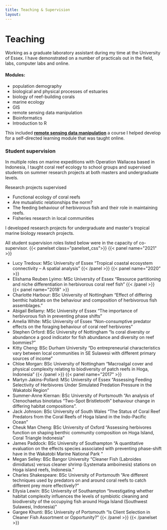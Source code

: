 ```yaml
---
title: Teaching & Supervision
layout: 
---
```

# Teaching

Working as a graduate laboratory assistant during my time at the University of Essex. I have demonstrated on a number of practicals out in the field, labs, computer labs and online. 

#### Modules: 
  - population demography
  - biological and physical processes of estuaries
  - biology of reef-building corals
  - marine ecology
  - GIS
  - remote sensing data manipulation
  - Bioinformatics
  - Introduction to R

This included [**remote sensing data manipulation**](https://github.com/amysw13/Remote_sensing_GIS_coral_bleaching) a course I helped develop for a self-directed learning module that was taught online. 


### Student supervision

In multiple roles on marine expeditions with Operation Wallacea based in Indonesia, I taught coral reef ecology to school groups and supervised students on summer research projects at both masters and undergraduate levels.

Research projects supervised
  - Functional ecology of coral reefs
  - Are mutualistic relationships the norm?
  - The feeding behaviour of herbivorous fish and their role in maintaining reefs.
  - Fisheries research in local communities

I developed research projects for undergraduate and master's tropical marine biology research projects. 

All student supervision roles listed below were in the capacity of co-supervisor.
{{< panelset class="panelset_css">}}
{{< panel name="2021" >}}
  - Lucy Tredoux: MSc University of Essex “Tropical coastal ecosystem connectivity – A spatial analysis”
{{< /panel >}}
{{< panel name="2020" >}}
  - Elishama Reuben Lyimo: MSc University of Essex “Resource partitioning and niche differentiation in herbivorous coral reef fish”
{{< /panel >}}
{{< panel name="2018" >}}
  - Charlotte Harbour: BSc University of Nottingham “Effect of differing benthic habitats on the behaviour and composition of herbivorous fish assemblages.”
-	Abigail Bellamy: MSc University of Essex “The importance of herbivorous fish in preventing phase shifts”
-	Amelia White: MSc University of Essex “Non-consumptive predator effects on the foraging behaviour of coral reef herbivores”
-	Stephen Orford: BSc University of Nottingham “Is coral diversity or abundance a good indicator for fish abundance and diversity on reef bommies?”
-	Kitty Cheng: BSc Durham University “Do entrepreneurial characteristics vary between local communities in SE Sulawesi with different primary sources of income”
-	Chloe Morgan: BSc University of Nottingham “Macroalgal cover and physical complexity relating to biodiversity of patch reefs in Hoga, Indonesia”
{{< /panel >}}
{{< panel name="2017" >}}
-	Martyn Jakins-Pollard: MSc University of Essex “Assessing Feeding Selectivity of Herbivores Under Simulated Predation Pressure in the Wakatobi Region”
-	Summer-Anne Kiernan: BSc University of Portsmouth “An analysis of Ctenochaetus binotatus “Two-Spot Bristletooth” behaviour change in differing habitat compositions”.
-	Jack Johnson: BSc University of South Wales “The Status of Coral Reef Predators from the Coral Reefs of Hoga Island in the Indo-Pacific Ocean”
-	Cheuk Man Cheng: BSc University of Oxford “Assessing herbivores function on shaping benthic community composition on Hoga Island, Coral Triangle Indonesia”
-	James Paddock: BSc University of Southampton “A quantitative evaluation on the effects species associated with preventing phase-shift have in the Wakatobi Marine National Park “
-	Megan Selley: BSc Bangor University “Cleaner Fish (Labroides dimidiatus) versus cleaner shrimp (Lystemata amboinesis) stations on Hoga island reefs, Indonesia.”
-	Charles Shakespeare: BSc University of Portsmouth “Are different techniques used by predators on and around coral reefs to catch different prey more effectively?”
-	Ellysia Lewin: BSc University of Southampton “Investigating whether habitat complexity influences the levels of symbiotic cleaning and biodiversity of the occupying fish around Hoga Island (Southwest Sulawesi, Indonesia)”
-	Gargee Khunti: BSc University of Portsmouth “Is Client Selection in Cleaner Fish Assortment or Opportunity?”
{{< /panel >}}
{{< /panelset >}}

